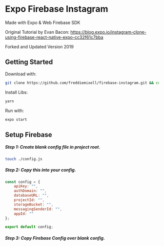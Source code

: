 # Expo Firebase Instagram

Made with Expo & Web Firebase SDK

Original Tutorial by Evan Bacon: https://blog.expo.io/instagram-clone-using-firebase-react-native-expo-cc32f61c7bba

Forked and Updated Version 2019

## Getting Started

Download with: 

```sh 
git clone https://github.com/freddiemixell/firebase-instagram.git && cd firebase-instagram
```

Install Libs:

```sh 
yarn
```

Run with:

```sh 
expo start
```

## Setup Firebase

##### Step 1: Create blank config file in project root.

```sh
touch ./config.js
```

##### Step 2: Copy this into your config.

```javascript
const config = {
    apiKey: "",
    authDomain: "",
    databaseURL: "",
    projectId: "",
    storageBucket: "",
    messagingSenderId: "",
    appId: ""
};

export default config;
```

##### Step 3: Copy Firebase Config over blank config.
